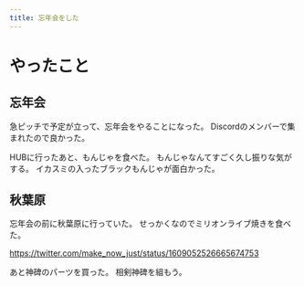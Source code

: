 ```yaml
---
title: 忘年会をした
---
```


# やったこと

## 忘年会

急ピッチで予定が立って、忘年会をやることになった。
Discordのメンバーで集まれたので良かった。

HUBに行ったあと、もんじゃを食べた。
もんじゃなんてすごく久し振りな気がする。
イカスミの入ったブラックもんじゃが面白かった。

## 秋葉原

忘年会の前に秋葉原に行っていた。
せっかくなのでミリオンライブ焼きを食べた。

<https://twitter.com/make_now_just/status/1609052526665674753>

あと神碑のパーツを買った。
相剣神碑を組もう。
